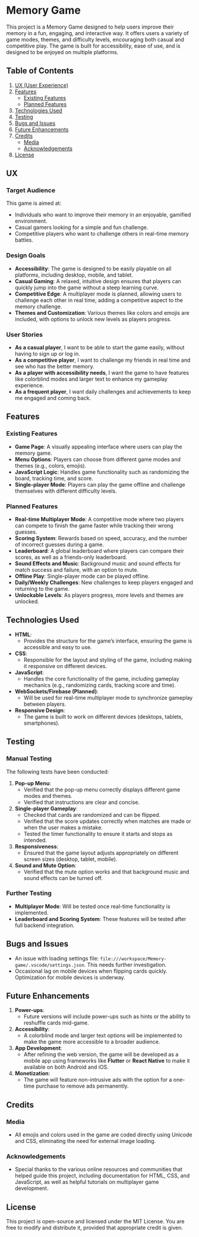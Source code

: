 # Memory Game

This project is a Memory Game designed to help users improve their memory in a fun, engaging, and interactive way. It offers users a variety of game modes, themes, and difficulty levels, encouraging both casual and competitive play. The game is built for accessibility, ease of use, and is designed to be enjoyed on multiple platforms.

## Table of Contents

1. [UX (User Experience)](#UX)
2. [Features](#Features)
    - [Existing Features](#Existing-Features)
    - [Planned Features](#Planned-Features)
3. [Technologies Used](#Technologies-Used)
4. [Testing](#Testing)
5. [Bugs and Issues](#Bugs-and-Issues)
6. [Future Enhancements](#Future-Enhancements)
7. [Credits](#Credits)
    - [Media](#Media)
    - [Acknowledgements](#Acknowledgements)
8. [License](#License)

## UX

### Target Audience

This game is aimed at:

- Individuals who want to improve their memory in an enjoyable, gamified environment.
- Casual gamers looking for a simple and fun challenge.
- Competitive players who want to challenge others in real-time memory battles.

### Design Goals

- **Accessibility**: The game is designed to be easily playable on all platforms, including desktop, mobile, and tablet.
- **Casual Gaming**: A relaxed, intuitive design ensures that players can quickly jump into the game without a steep learning curve.
- **Competitive Edge**: A multiplayer mode is planned, allowing users to challenge each other in real time, adding a competitive aspect to the memory challenge.
- **Themes and Customization**: Various themes like colors and emojis are included, with options to unlock new levels as players progress.

### User Stories

- **As a casual player**, I want to be able to start the game easily, without having to sign up or log in.
- **As a competitive player**, I want to challenge my friends in real time and see who has the better memory.
- **As a player with accessibility needs**, I want the game to have features like colorblind modes and larger text to enhance my gameplay experience.
- **As a frequent player**, I want daily challenges and achievements to keep me engaged and coming back.

## Features

### Existing Features

- **Game Page**: A visually appealing interface where users can play the memory game.
- **Menu Options**: Players can choose from different game modes and themes (e.g., colors, emojis).
- **JavaScript Logic**: Handles game functionality such as randomizing the board, tracking time, and score.
- **Single-player Mode**: Players can play the game offline and challenge themselves with different difficulty levels.

### Planned Features

- **Real-time Multiplayer Mode**: A competitive mode where two players can compete to finish the game faster while tracking their wrong guesses.
- **Scoring System**: Rewards based on speed, accuracy, and the number of incorrect guesses during a game.
- **Leaderboard**: A global leaderboard where players can compare their scores, as well as a friends-only leaderboard.
- **Sound Effects and Music**: Background music and sound effects for match success and failure, with an option to mute.
- **Offline Play**: Single-player mode can be played offline.
- **Daily/Weekly Challenges**: New challenges to keep players engaged and returning to the game.
- **Unlockable Levels**: As players progress, more levels and themes are unlocked.

## Technologies Used

- **HTML**:
    - Provides the structure for the game’s interface, ensuring the game is accessible and easy to use.
- **CSS**:
    - Responsible for the layout and styling of the game, including making it responsive on different devices.
- **JavaScript**:
    - Handles the core functionality of the game, including gameplay mechanics (e.g., randomizing cards, tracking score and time).
- **WebSockets/Firebase (Planned)**:
    - Will be used for real-time multiplayer mode to synchronize gameplay between players.
- **Responsive Design**:
    - The game is built to work on different devices (desktops, tablets, smartphones).

## Testing

### Manual Testing

The following tests have been conducted:

1. **Pop-up Menu**:
    - Verified that the pop-up menu correctly displays different game modes and themes.
    - Verified that instructions are clear and concise.
2. **Single-player Gameplay**:
    - Checked that cards are randomized and can be flipped.
    - Verified that the score updates correctly when matches are made or when the user makes a mistake.
    - Tested the timer functionality to ensure it starts and stops as intended.
3. **Responsiveness**:
    - Ensured that the game layout adjusts appropriately on different screen sizes (desktop, tablet, mobile).
4. **Sound and Mute Option**:
    - Verified that the mute option works and that background music and sound effects can be turned off.

### Further Testing

- **Multiplayer Mode**: Will be tested once real-time functionality is implemented.
- **Leaderboard and Scoring System**: These features will be tested after full backend integration.

## Bugs and Issues

- An issue with loading settings file: `file:///workspace/Memory-game/.vscode/settings.json`. This needs further investigation.
- Occasional lag on mobile devices when flipping cards quickly. Optimization for mobile devices is underway.

## Future Enhancements

1. **Power-ups**:
    - Future versions will include power-ups such as hints or the ability to reshuffle cards mid-game.
2. **Accessibility**:
    - A colorblind mode and larger text options will be implemented to make the game more accessible to a broader audience.
3. **App Development**:
    - After refining the web version, the game will be developed as a mobile app using frameworks like **Flutter** or **React Native** to make it available on both Android and iOS.
4. **Monetization**:
    - The game will feature non-intrusive ads with the option for a one-time purchase to remove ads permanently.

## Credits

### Media

- All emojis and colors used in the game are coded directly using Unicode and CSS, eliminating the need for external image loading.

### Acknowledgements

- Special thanks to the various online resources and communities that helped guide this project, including documentation for HTML, CSS, and JavaScript, as well as helpful tutorials on multiplayer game development.

## License

This project is open-source and licensed under the MIT License. You are free to modify and distribute it, provided that appropriate credit is given.

